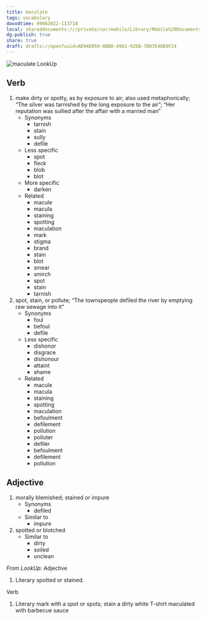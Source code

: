 ```yaml
---
title: maculate
tags: vocabulary
davodtime: 09082022-113718
local: shareddocuments:///private/var/mobile/Library/Mobile%20Documents/iCloud~md~obsidian/Documents/OBSHIDDIAN/drafts/AD94E059-0BB0-4961-92EB-7B07E46B9F24.md
dg-publish: true
share: true
draft: drafts://open?uuid=AD94E059-0BB0-4961-92EB-7B07E46B9F24
---
```


![maculate LookUp](https://i.snap.as/aCqCoaah.png)

## Verb

1. make dirty or spotty, as by exposure to air; also used metaphorically; “The silver was tarnished by the long exposure to the air”; “Her reputation was sullied after the affair with a married man”
	- Synonyms
		- tarnish
		- stain
		- sully
		- defile
	- Less specific
		- spot
		- fleck
		- blob
		- blot
	- More specific
		- darken
	- Related
		- macule
		- macula
		- staining
		- spotting
		- maculation
		- mark
		- stigma
		- brand
		- stain
		- blot
		- smear
		- smirch
		- spot
		- stain
		- tarnish
2. spot, stain, or pollute; “The townspeople defiled the river by emptying raw sewage into it”
	- Synonyms
		- foul
		- befoul
		- defile
	- Less specific
		- dishonor
		- disgrace
		- dishonour
		- attaint
		- shame
	- Related
		- macule
		- macula
		- staining
		- spotting
		- maculation
		- befoulment
		- defilement
		- pollution
		- polluter
		- defiler
		- befoulment
		- defilement
		- pollution

## Adjective

1. morally blemished; stained or impure
	- Synonyms
		- defiled
	- Similar to
		- impure
2. spotted or blotched
	- Similar to
		- dirty
		- soiled
		- unclean

*From LookUp*:
Adjective
1.	Literary spotted or stained.


Verb
1.	Literary mark with a spot or spots; stain
a dirty white T-shirt maculated with barbecue sauce